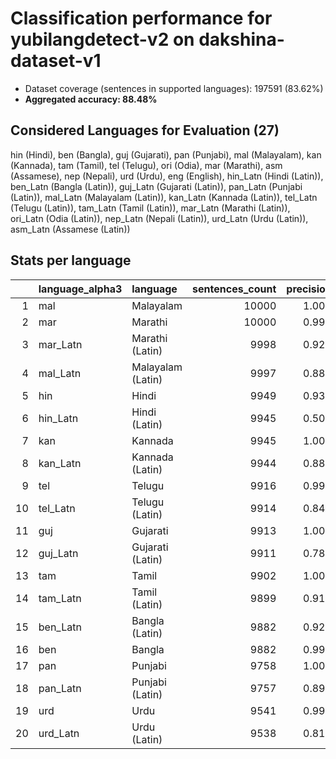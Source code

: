 # Classification performance for yubilangdetect-v2 on dakshina-dataset-v1

- Dataset coverage (sentences in supported languages): 197591 (83.62%)
- **Aggregated accuracy: 88.48%**

<h2 id="supported-languages">Considered Languages for Evaluation (27)</h2>

hin (Hindi), ben (Bangla), guj (Gujarati), pan (Punjabi), mal (Malayalam), kan (Kannada), tam (Tamil), tel (Telugu), ori (Odia), mar (Marathi), asm (Assamese), nep (Nepali), urd (Urdu), eng (English), hin_Latn (Hindi (Latin)), ben_Latn (Bangla (Latin)), guj_Latn (Gujarati (Latin)), pan_Latn (Punjabi (Latin)), mal_Latn (Malayalam (Latin)), kan_Latn (Kannada (Latin)), tel_Latn (Telugu (Latin)), tam_Latn (Tamil (Latin)), mar_Latn (Marathi (Latin)), ori_Latn (Odia (Latin)), nep_Latn (Nepali (Latin)), urd_Latn (Urdu (Latin)), asm_Latn (Assamese (Latin))

<h2 id="metrics-per-language">Stats per language</h2>

|    | language_alpha3   | language          |   sentences_count |   precision |   recall |    f1 |    tp |   fp |     tn |   fn |
|---:|:------------------|:------------------|------------------:|------------:|---------:|------:|------:|-----:|-------:|-----:|
|  1 | mal               | Malayalam         |             10000 |       1.000 |    1.000 | 1.000 | 10000 |    0 | 187591 |    0 |
|  2 | mar               | Marathi           |             10000 |       0.991 |    0.913 | 0.946 |  9128 |   82 | 187509 |  872 |
|  3 | mar_Latn          | Marathi (Latin)   |              9998 |       0.929 |    0.798 | 0.832 |  7980 |  607 | 186986 | 2018 |
|  4 | mal_Latn          | Malayalam (Latin) |              9997 |       0.883 |    0.898 | 0.841 |  8975 | 1191 | 186403 | 1022 |
|  5 | hin               | Hindi             |              9949 |       0.935 |    0.967 | 0.920 |  9623 |  669 | 186973 |  326 |
|  6 | hin_Latn          | Hindi (Latin)     |              9945 |       0.503 |    0.542 | 0.415 |  5387 | 5323 | 182323 | 4558 |
|  7 | kan               | Kannada           |              9945 |       1.000 |    1.000 | 1.000 |  9945 |    1 | 187645 |    0 |
|  8 | kan_Latn          | Kannada (Latin)   |              9944 |       0.880 |    0.934 | 0.853 |  9288 | 1271 | 186376 |  656 |
|  9 | tel               | Telugu            |              9916 |       0.999 |    1.000 | 0.999 |  9916 |    6 | 187669 |    0 |
| 10 | tel_Latn          | Telugu (Latin)    |              9914 |       0.840 |    0.873 | 0.792 |  8651 | 1644 | 186033 | 1263 |
| 11 | guj               | Gujarati          |              9913 |       1.000 |    1.000 | 1.000 |  9912 |    0 | 187678 |    1 |
| 12 | guj_Latn          | Gujarati (Latin)  |              9911 |       0.786 |    0.872 | 0.743 |  8639 | 2351 | 185329 | 1272 |
| 13 | tam               | Tamil             |              9902 |       1.000 |    1.000 | 1.000 |  9902 |    1 | 187688 |    0 |
| 14 | tam_Latn          | Tamil (Latin)     |              9899 |       0.913 |    0.943 | 0.888 |  9336 |  895 | 186797 |  563 |
| 15 | ben_Latn          | Bangla (Latin)    |              9882 |       0.922 |    0.879 | 0.867 |  8686 |  738 | 186971 | 1196 |
| 16 | ben               | Bangla            |              9882 |       0.999 |    0.999 | 0.999 |  9871 |    6 | 187703 |   11 |
| 17 | pan               | Punjabi           |              9758 |       1.000 |    1.000 | 1.000 |  9758 |    1 | 187832 |    0 |
| 18 | pan_Latn          | Punjabi (Latin)   |              9757 |       0.890 |    0.755 | 0.777 |  7363 |  913 | 186921 | 2394 |
| 19 | urd               | Urdu              |              9541 |       0.999 |    1.000 | 0.999 |  9538 |    5 | 188045 |    3 |
| 20 | urd_Latn          | Urdu (Latin)      |              9538 |       0.815 |    0.308 | 0.425 |  2935 |  668 | 187385 | 6603 |